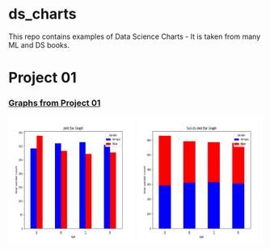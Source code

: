 # ds_charts

This repo contains examples of Data Science Charts - It is taken from many ML and DS books.

# Project 01

### [Graphs from Project 01](projcet_01)
<img alt="Joint_bar_graph.png" height="250" src="projcet_01/Joint_bar_graph.png" width="250"/>
<img alt="Subdivided_bar_graph.png" height="250" src="projcet_01/Subdivided_bar_graph.png" width="250"/>